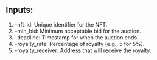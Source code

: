## Inputs:

1. -nft_id: Unique identifier for the NFT.
2. -min_bid: Minimum acceptable bid for the auction.
3. -deadline: Timestamp for when the auction ends.
4. -royalty_rate: Percentage of royalty (e.g., 5 for 5%).
5. -royalty_receiver: Address that will receive the royalty.
